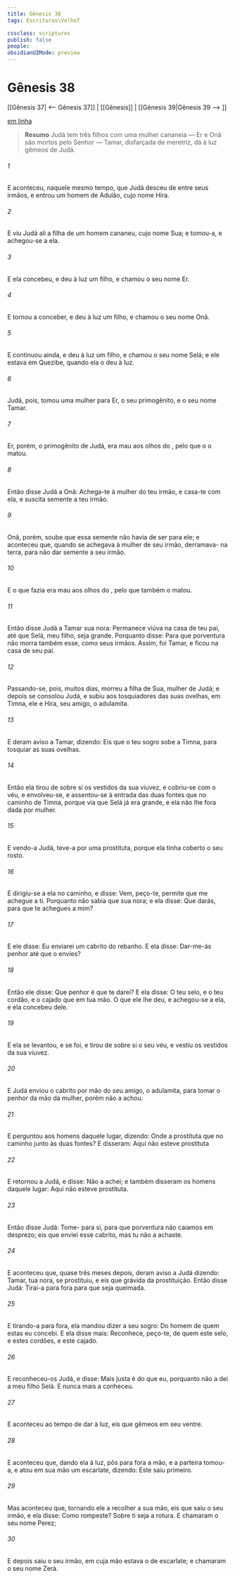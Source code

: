```yaml
---
title: Gênesis 38
tags: Escrituras\VelhoT

cssclass: scriptures
publish: false
people:
obsidianUIMode: preview
---
```


# Gênesis 38
[[Gênesis 37| <-- Gênesis 37]] | [[Gênesis]] | [[Gênesis 39|Gênesis 39 --> ]]

[em linha](https://churchofjesuschrist.org/study/scriptures/ot/gen/38?lang=por)

> __Resumo__
Judá tem três filhos com uma mulher cananeia — Er e Onã são mortos pelo Senhor — Tamar, disfarçada de meretriz, dá à luz gêmeos de Judá.

###### 1 
E aconteceu, naquele mesmo tempo, que Judá desceu de entre seus irmãos, e entrou  um homem de Adulão, cujo nome  Hira.

###### 2 
E viu Judá ali a filha de um homem cananeu, cujo nome  Sua; e tomou-a, e achegou-se a ela.

###### 3 
E ela concebeu, e deu à luz um filho, e chamou o seu nome Er.

###### 4 
E tornou a conceber, e deu à luz um filho, e chamou o seu nome Onã.

###### 5 
E continuou ainda, e deu à luz um filho, e chamou o seu nome Selá; e ele estava em Quezibe, quando ela o deu à luz.

###### 6 
Judá, pois, tomou uma mulher para Er, o seu primogênito, e o seu nome  Tamar.

###### 7 
Er, porém, o primogênito de Judá, era mau aos olhos do , pelo que o  o matou.

###### 8 
Então disse Judá a Onã: Achega-te à mulher do teu irmão, e casa-te com ela, e suscita semente a teu irmão.

###### 9 
Onã, porém, soube que essa semente não havia de ser para ele; e aconteceu que, quando se achegava à mulher de seu irmão, derramava- na terra, para não dar semente a seu irmão.

###### 10 
E o que fazia era mau aos olhos do , pelo que também o matou.

###### 11 
Então disse Judá a Tamar sua nora: Permanece viúva na casa de teu pai, até que Selá, meu filho, seja grande. Porquanto disse: Para que porventura não morra também esse, como seus irmãos. Assim, foi Tamar, e ficou na casa de seu pai.

###### 12 
Passando-se, pois, muitos dias, morreu a filha de Sua, mulher de Judá; e depois se consolou Judá, e subiu aos tosquiadores das suas ovelhas, em Timna, ele e Hira, seu amigo, o adulamita.

###### 13 
E deram aviso a Tamar, dizendo: Eis que o teu sogro sobe a Timna, para tosquiar as suas ovelhas.

###### 14 
Então ela tirou de sobre si os vestidos da sua viuvez, e cobriu-se com o véu, e envolveu-se, e assentou-se à entrada das duas fontes que  no caminho de Timna, porque via que Selá já era grande, e ela não lhe fora dada por mulher.

###### 15 
E vendo-a Judá, teve-a por uma prostituta, porque ela tinha coberto o seu rosto.

###### 16 
E dirigiu-se a ela no caminho, e disse: Vem, peço-te, permite que me achegue a ti. Porquanto não sabia que  sua nora; e ela disse: Que darás, para que te achegues a mim?

###### 17 
E ele disse: Eu  enviarei um cabrito do rebanho. E ela disse: Dar-me-ás penhor até que o envies?

###### 18 
Então ele disse: Que penhor é que te darei? E ela disse: O teu selo, e o teu cordão, e o cajado que  em tua mão. O que ele lhe deu, e achegou-se a ela, e ela concebeu dele.

###### 19 
E ela se levantou, e se foi, e tirou de sobre si o seu véu, e vestiu os vestidos da sua viuvez.

###### 20 
E Judá enviou o cabrito por mão do seu amigo, o adulamita, para tomar o penhor da mão da mulher, porém não a achou.

###### 21 
E perguntou aos homens daquele lugar, dizendo: Onde  a prostituta que  no caminho junto às duas fontes? E disseram: Aqui não esteve prostituta 

###### 22 
E retornou a Judá, e disse: Não a achei; e também disseram os homens daquele lugar: Aqui não esteve prostituta.

###### 23 
Então disse Judá: Tome- para si, para que porventura não caiamos em desprezo; eis que enviei esse cabrito, mas tu não a achaste.

###### 24 
E aconteceu que, quase três meses depois, deram aviso a Judá dizendo: Tamar, tua nora, se prostituiu, e eis que  grávida da prostituição. Então disse Judá: Tirai-a para fora para que seja queimada.

###### 25 
E tirando-a para fora, ela mandou dizer a seu sogro: Do homem de quem  estas  eu concebi. E ela disse mais: Reconhece, peço-te, de quem  este selo, e estes cordões, e este cajado.

###### 26 
E reconheceu-os Judá, e disse: Mais justa é  do que eu, porquanto não a dei a meu filho Selá. E nunca mais a conheceu.

###### 27 
E aconteceu ao tempo de dar à luz, eis que  gêmeos em seu ventre.

###### 28 
E aconteceu que, dando ela à luz,  pôs para fora a mão, e a parteira tomou-a, e atou em sua mão um  escarlate, dizendo: Este saiu primeiro.

###### 29 
Mas aconteceu que, tornando ele a recolher a sua mão, eis que saiu o seu irmão, e ela disse: Como rompeste? Sobre ti seja a rotura. E chamaram o seu nome Perez;

###### 30 
E depois saiu o seu irmão, em cuja mão estava o  de escarlate; e chamaram o seu nome Zerá.

